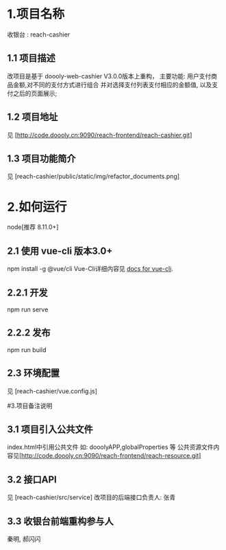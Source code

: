 # 1.项目名称
收银台 : reach-cashier

## 1.1 项目描述
改项目是基于 doooly-web-cashier V3.0.0版本上重构，
主要功能: 用户支付商品金额,对不同的支付方式进行组合 并对选择支付列表支付相应的金额值, 以及支付之后的页面展示;

## 1.2 项目地址
见 [http://code.doooly.cn:9090/reach-frontend/reach-cashier.git]

## 1.3 项目功能简介
见 [reach-cashier/public/static/img/refactor_documents.png]

# 2.如何运行
node[推荐 8.11.0+]

## 2.1 使用 vue-cli 版本3.0+
npm install -g @vue/cli
Vue-Cli详细内容见 
[docs for vue-cli](https://cli.vuejs.org/zh/).

## 2.2.1 开发
 npm run serve 

## 2.2.2 发布
 npm run build 

## 2.3 环境配置
见 [reach-cashier/vue.config.js]

#3.项目备注说明

## 3.1 项目引入公共文件
index.html中引用公共文件 如: dooolyAPP,globalProperties 等
公共资源文件内容见[http://code.doooly.cn:9090/reach-frontend/reach-resource.git]

## 3.2 接口API 
见 [reach-cashier/src/service]
改项目的后端接口负责人: 张青

## 3.3 收银台前端重构参与人
秦明, 郝闪闪















